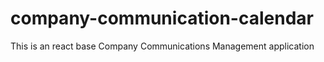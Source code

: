 # company-communication-calendar
This is an react base Company Communications Management application 
